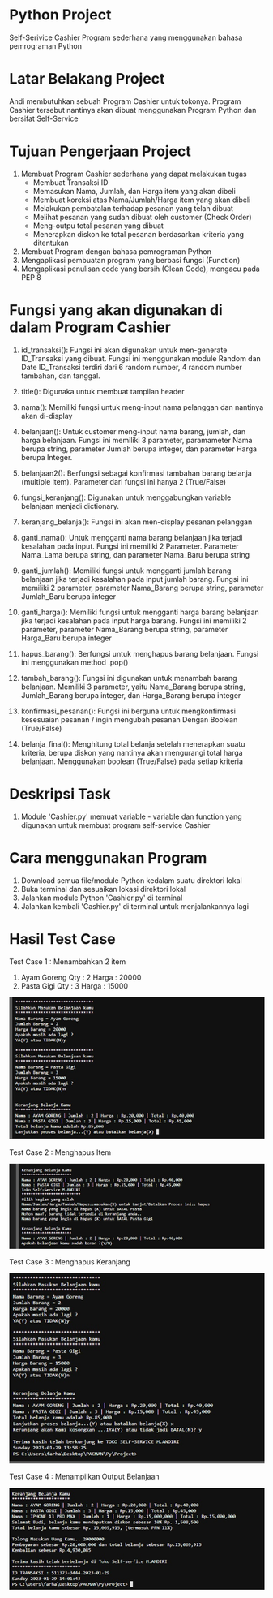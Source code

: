 # Python Project
Self-Serivice Cashier Program sederhana yang menggunakan bahasa pemrograman Python

# Latar Belakang Project
Andi membutuhkan sebuah Program Cashier untuk tokonya. Program Cashier tersebut nantinya akan dibuat menggunakan
Program Python dan bersifat Self-Service

# Tujuan Pengerjaan Project
1. Membuat Program Cashier sederhana yang dapat melakukan tugas
    - Membuat Transaksi ID
    - Memasukan Nama, Jumlah, dan Harga item yang akan dibeli
    - Membuat koreksi atas Nama/Jumlah/Harga item yang akan dibeli
    - Melakukan pembatalan terhadap pesanan yang telah dibuat
    - Melihat pesanan yang sudah dibuat oleh customer (Check Order)
    - Meng-outpu total pesanan yang dibuat 
    - Menerapkan diskon ke total pesanan berdasarkan kriteria yang ditentukan
2. Membuat Program dengan bahasa pemrograman Python 
3. Mengaplikasi pembuatan program yang berbasi fungsi (Function)
4. Mengaplikasi penulisan code yang bersih (Clean Code), mengacu pada PEP 8

# Fungsi yang akan digunakan di dalam Program Cashier
1. id_transaksi(): 
Fungsi ini akan digunakan untuk men-generate ID_Transaksi yang dibuat. Fungsi ini menggunakan module Random dan Date ID_Transaksi terdiri dari 6 random number,
4 random number tambahan, dan tanggal.


2. title(): 
Digunaka untuk membuat tampilan header


3. nama(): 
Memiliki fungsi untuk meng-input nama pelanggan dan nantinya akan di-display


4. belanjaan(): 
Untuk customer meng-input nama barang, jumlah, dan harga belanjaan. Fungsi ini memiliki 3 parameter, paramameter Nama berupa string,
parameter Jumlah berupa integer, dan parameter Harga berupa Integer.


5. belanjaan2(): 
Berfungsi sebagai konfirmasi tambahan barang belanja (multiple item). Parameter dari fungsi ini hanya 2 (True/False)


6. fungsi_keranjang(): 
Digunakan untuk menggabungkan variable belanjaan menjadi dictionary.


7. keranjang_belanja(): 
Fungsi ini akan men-display pesanan pelanggan


8. ganti_nama(): 
Untuk mengganti nama barang belanjaan jika terjadi kesalahan pada input. Fungsi ini memiliki 2 Parameter.
Parameter Nama_Lama berupa string, dan parameter Nama_Baru berupa string


9. ganti_jumlah(): 
Memiliki fungsi untuk mengganti jumlah barang belanjaan jika terjadi kesalahan pada input jumlah barang. Fungsi ini memiliki
2 parameter, parameter Nama_Barang berupa string, parameter Jumlah_Baru berupa integer


10. ganti_harga(): 
Memiliki fungsi untuk mengganti harga barang belanjaan jika terjadi kesalahan pada input harga barang. Fungsi ini memiliki
2 parameter, parameter Nama_Barang berupa string, parameter Harga_Baru berupa integer


11. hapus_barang(): 
Berfungsi untuk menghapus barang belanjaan. Fungsi ini menggunakan method .pop()


12. tambah_barang(): 
Fungsi ini digunakan untuk menambah barang belanjaan. Memiliki 3 parameter, yaitu Nama_Barang berupa string, Jumlah_Barang
berupa integer, dan Harga_Barang berupa integer


13. konfirmasi_pesanan(): 
Fungsi ini berguna untuk mengkonfirmasi kesesuaian pesanan / ingin mengubah pesanan Dengan Boolean (True/False)


14. belanja_final(): 
Menghitung total belanja setelah menerapkan suatu kriteria, berupa diskon yang nantinya akan mengurangi total harga belanjaan.
Menggunakan boolean (True/False) pada setiap kriteria

# Deskripsi Task
1. Module 'Cashier.py' memuat variable - variable dan function yang digunakan untuk membuat program self-service Cashier

# Cara menggunakan Program
1. Download semua file/module Python kedalam suatu direktori lokal
2. Buka terminal dan sesuaikan lokasi direktori lokal
3. Jalankan module Python 'Cashier.py' di terminal
4. Jalankan kembali 'Cashier.py' di terminal untuk menjalankannya lagi

# Hasil Test Case
Test Case 1 : Menambahkan 2 item
1. Ayam Goreng Qty : 2 Harga : 20000
2. Pasta Gigi Qty : 3 Harga : 15000

![Test_Case1](https://github.com/farhanamrin/Cashier-Project/blob/main/Doc/Test%20Case%201.jpg?raw=true)

Test Case 2 : Menghapus Item

![Test_Case2](https://github.com/farhanamrin/Cashier-Project/blob/main/Doc/Test%20Case%202.jpg?raw=true)

Test Case 3 : Menghapus Keranjang

![Test_Case3](https://github.com/farhanamrin/Cashier-Project/blob/main/Doc/Test%20Case%203.jpg?raw=true)

Test Case 4 : Menampilkan Output Belanjaan

![Test_Case4](https://github.com/farhanamrin/Cashier-Project/blob/main/Doc/Test%20Case%204.jpg?raw=true)
